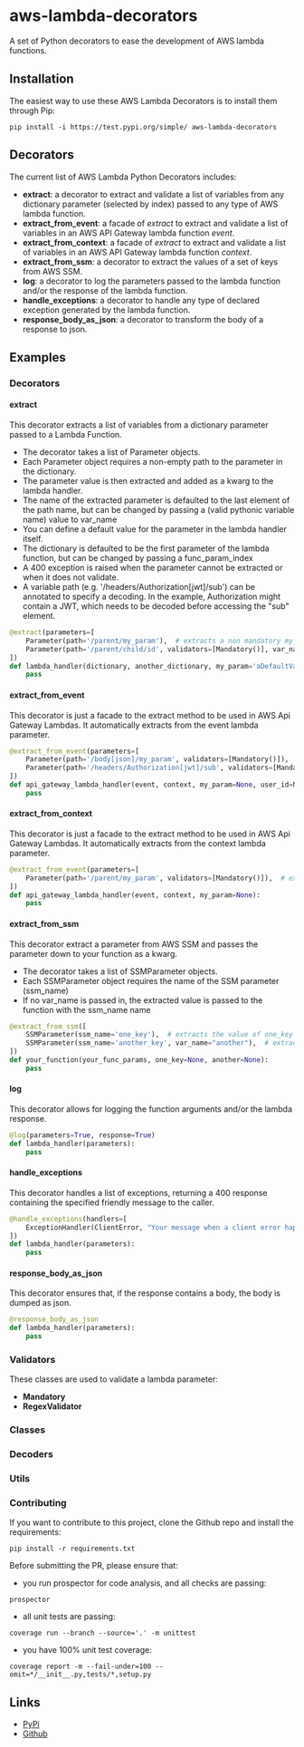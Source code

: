 # aws-lambda-decorators
A set of Python decorators to ease the development of AWS lambda functions.

## Installation

The easiest way to use these AWS Lambda Decorators is to install them through Pip:

`pip install -i https://test.pypi.org/simple/ aws-lambda-decorators`

## Decorators

The current list of AWS Lambda Python Decorators includes:

* __extract__: a decorator to extract and validate a list of variables from any dictionary parameter (selected by index) passed to any type of AWS lambda function.
* __extract_from_event__: a facade of _extract_ to extract and validate a list of variables in an AWS API Gateway lambda function _event_.
* __extract_from_context__: a facade of _extract_ to extract and validate a list of variables in an AWS API Gateway lambda function _context_.
* __extract_from_ssm__: a decorator to extract the values of a set of keys from AWS SSM.
* __log__: a decorator to log the parameters passed to the lambda function and/or the response of the lambda function.
* __handle_exceptions__: a decorator to handle any type of declared exception generated by the lambda function. 
* __response_body_as_json__: a decorator to transform the body of a response to json.

## Examples

### Decorators

#### extract

This decorator extracts a list of variables from a dictionary parameter passed to a Lambda Function.

* The decorator takes a list of Parameter objects.
* Each Parameter object requires a non-empty path to the parameter in the dictionary.
* The parameter value is then extracted and added as a kwarg to the lambda handler.
* The name of the extracted parameter is defaulted to the last element of the path name, but can be changed by passing a (valid pythonic variable name) value to var_name
* You can define a default value for the parameter in the lambda handler itself.
* The dictionary is defaulted to be the first parameter of the lambda function, but can be changed by passing a func_param_index
* A 400 exception is raised when the parameter cannot be extracted or when it does not validate.
* A variable path (e.g. '/headers/Authorization[jwt]/sub') can be annotated to specify a decoding. In the example, Authorization might contain a JWT, which needs to be decoded before accessing the "sub" element.

```python
@extract(parameters=[
    Parameter(path='/parent/my_param'),  # extracts a non mandatory my_param from dictionary
    Parameter(path='/parent/child/id', validators=[Mandatory()], var_name='user_id', func_param_index=1)  # extracts a mandatory id as "user_id" from another_dictionary
])
def lambda_handler(dictionary, another_dictionary, my_param='aDefaultValue', user_id=None):
    pass
```

#### extract_from_event

This decorator is just a facade to the extract method to be used in AWS Api Gateway Lambdas. It automatically extracts from the event lambda parameter.

```python
@extract_from_event(parameters=[
    Parameter(path='/body[json]/my_param', validators=[Mandatory()]),  # extracts a mandatory my_param from the json body of the event
    Parameter(path='/headers/Authorization[jwt]/sub', validators=[Mandatory()], var_name='user_id')  # extract the mandatory sub value as user_id from the authorization JWT
])
def api_gateway_lambda_handler(event, context, my_param=None, user_id=None):
    pass
```

#### extract_from_context

This decorator is just a facade to the extract method to be used in AWS Api Gateway Lambdas. It automatically extracts from the context lambda parameter.

```python
@extract_from_event(parameters=[
    Parameter(path='/parent/my_param', validators=[Mandatory()]),  # extracts a mandatory my_param from the parent element in context
])
def api_gateway_lambda_handler(event, context, my_param=None):
    pass
```

#### extract_from_ssm

This decorator extract a parameter from AWS SSM and passes the parameter down to your function as a kwarg.

* The decorator takes a list of SSMParameter objects.
* Each SSMParameter object requires the name of the SSM parameter (ssm_name)
* If no var_name is passed in, the extracted value is passed to the function with the ssm_name name

```python
@extract_from_ssm([
    SSMParameter(ssm_name='one_key'),  # extracts the value of one_key from SSM as a kwargs named "one_key"
    SSMParameter(ssm_name='another_key', var_name="another"),  # extracts 
])
def your_function(your_func_params, one_key=None, another=None):
    pass
```

#### log

This decorator allows for logging the function arguments and/or the lambda response.

```python
@log(parameters=True, response=True)
def lambda_handler(parameters): 
    pass
```

#### handle_exceptions

This decorator handles a list of exceptions, returning a 400 response containing the specified friendly message to the caller.

```python
@handle_exceptions(handlers=[
    ExceptionHandler(ClientError, "Your message when a client error happens.")
])
def lambda_handler(parameters):
    pass
```

#### response_body_as_json

This decorator ensures that, if the response contains a body, the body is dumped as json.

```python
@response_body_as_json
def lambda_handler(parameters):
    pass
```

### Validators

These classes are used to validate a lambda parameter:

* __Mandatory__
* __RegexValidator__

### Classes

### Decoders

### Utils

### Contributing

If you want to contribute to this project, clone the Github repo and install the requirements:

`pip install -r requirements.txt`

Before submitting the PR, please ensure that:
 
- you run prospector for code analysis, and all checks are passing:

`prospector`

- all unit tests are passing:

`coverage run --branch --source='.' -m unittest`

- you have 100% unit test coverage:

`coverage report -m --fail-under=100 --omit=*/__init__.py,tests/*,setup.py`

## Links

* [PyPi](https://test.pypi.org/project/aws-lambda-decorators/)
* [Github](https://github.com/gridsmartercities/aws-lambda-decorators)

